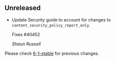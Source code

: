 ## Unreleased

*   Update Security guide to account for changes to
    `content_security_policy_report_only`.

    Fixes #40452

    *Shaun Russell*


Please check [6-1-stable](https://github.com/rails/rails/blob/6-1-stable/guides/CHANGELOG.md) for previous changes.
